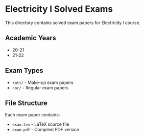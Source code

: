 # Electricity I Solved Exams

This directory contains solved exam papers for Electricity I course.

## Academic Years

- 20-21
- 21-22

## Exam Types

- `ratt/` - Make-up exam papers
- `nor/` - Regular exam papers

## File Structure

Each exam paper contains:
- `exam.tex` - LaTeX source file
- `exam.pdf` - Compiled PDF version
